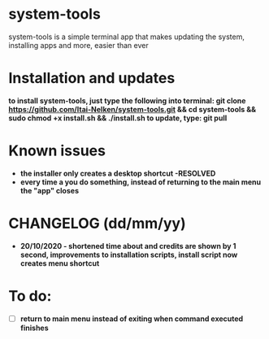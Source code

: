 # system-tools
system-tools is a simple terminal app that makes updating the system, installing apps and more, easier than ever

<b>Installation and updates<b/>
=======================
to install system-tools, just type the following into terminal:
git clone https://github.com/Itai-Nelken/system-tools.git && cd system-tools && sudo chmod +x install.sh && ./install.sh
to update, type: git pull

<b>Known issues<b/>
===================
* the installer only creates a desktop shortcut -RESOLVED
* every time a you do something, instead of returning to the main menu the "app" closes


<b>CHANGELOG (dd/mm/yy)<b/>
===========================
 * 20/10/2020 - shortened time about and credits are shown by 1 second, improvements to installation scripts, install script now creates menu shortcut
  
  
<b>To do:<b/>
=============
- [ ] return to main menu instead of exiting when command executed finishes
  
